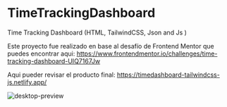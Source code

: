 # TimeTrackingDashboard
Time Tracking Dashboard (HTML, TailwindCSS, Json and Js )

Este proyecto fue realizado en base al desafío de Frontend Mentor que puedes encontrar aqui:
https://www.frontendmentor.io/challenges/time-tracking-dashboard-UIQ7167Jw

Aqui pueder revisar el producto final:
https://timedashboard-tailwindcss-js.netlify.app/

![desktop-preview](https://github.com/VickyAzola/TimeTrackingDashboard/assets/116470398/593d2a9b-81c4-4985-8e5e-618309facf7b)
